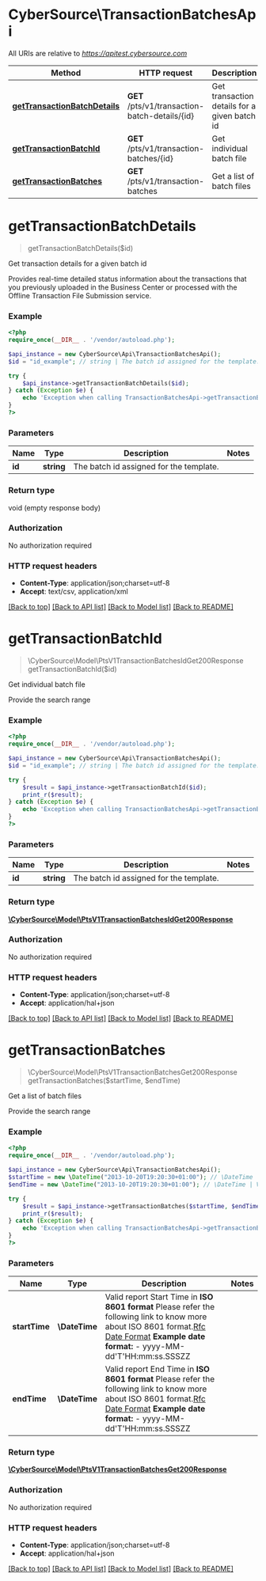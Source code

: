 # CyberSource\TransactionBatchesApi

All URIs are relative to *https://apitest.cybersource.com*

Method | HTTP request | Description
------------- | ------------- | -------------
[**getTransactionBatchDetails**](TransactionBatchesApi.md#getTransactionBatchDetails) | **GET** /pts/v1/transaction-batch-details/{id} | Get transaction details for a given batch id
[**getTransactionBatchId**](TransactionBatchesApi.md#getTransactionBatchId) | **GET** /pts/v1/transaction-batches/{id} | Get individual batch file
[**getTransactionBatches**](TransactionBatchesApi.md#getTransactionBatches) | **GET** /pts/v1/transaction-batches | Get a list of batch files


# **getTransactionBatchDetails**
> getTransactionBatchDetails($id)

Get transaction details for a given batch id

Provides real-time detailed status information about the transactions  that you previously uploaded in the Business Center or processed with  the Offline Transaction File Submission service.

### Example
```php
<?php
require_once(__DIR__ . '/vendor/autoload.php');

$api_instance = new CyberSource\Api\TransactionBatchesApi();
$id = "id_example"; // string | The batch id assigned for the template.

try {
    $api_instance->getTransactionBatchDetails($id);
} catch (Exception $e) {
    echo 'Exception when calling TransactionBatchesApi->getTransactionBatchDetails: ', $e->getMessage(), PHP_EOL;
}
?>
```

### Parameters

Name | Type | Description  | Notes
------------- | ------------- | ------------- | -------------
 **id** | **string**| The batch id assigned for the template. |

### Return type

void (empty response body)

### Authorization

No authorization required

### HTTP request headers

 - **Content-Type**: application/json;charset=utf-8
 - **Accept**: text/csv, application/xml

[[Back to top]](#) [[Back to API list]](../../README.md#documentation-for-api-endpoints) [[Back to Model list]](../../README.md#documentation-for-models) [[Back to README]](../../README.md)

# **getTransactionBatchId**
> \CyberSource\Model\PtsV1TransactionBatchesIdGet200Response getTransactionBatchId($id)

Get individual batch file

Provide the search range

### Example
```php
<?php
require_once(__DIR__ . '/vendor/autoload.php');

$api_instance = new CyberSource\Api\TransactionBatchesApi();
$id = "id_example"; // string | The batch id assigned for the template.

try {
    $result = $api_instance->getTransactionBatchId($id);
    print_r($result);
} catch (Exception $e) {
    echo 'Exception when calling TransactionBatchesApi->getTransactionBatchId: ', $e->getMessage(), PHP_EOL;
}
?>
```

### Parameters

Name | Type | Description  | Notes
------------- | ------------- | ------------- | -------------
 **id** | **string**| The batch id assigned for the template. |

### Return type

[**\CyberSource\Model\PtsV1TransactionBatchesIdGet200Response**](../Model/PtsV1TransactionBatchesIdGet200Response.md)

### Authorization

No authorization required

### HTTP request headers

 - **Content-Type**: application/json;charset=utf-8
 - **Accept**: application/hal+json

[[Back to top]](#) [[Back to API list]](../../README.md#documentation-for-api-endpoints) [[Back to Model list]](../../README.md#documentation-for-models) [[Back to README]](../../README.md)

# **getTransactionBatches**
> \CyberSource\Model\PtsV1TransactionBatchesGet200Response getTransactionBatches($startTime, $endTime)

Get a list of batch files

Provide the search range

### Example
```php
<?php
require_once(__DIR__ . '/vendor/autoload.php');

$api_instance = new CyberSource\Api\TransactionBatchesApi();
$startTime = new \DateTime("2013-10-20T19:20:30+01:00"); // \DateTime | Valid report Start Time in **ISO 8601 format** Please refer the following link to know more about ISO 8601 format.[Rfc Date Format](https://xml2rfc.tools.ietf.org/public/rfc/html/rfc3339.html#anchor14)   **Example date format:**   - yyyy-MM-dd'T'HH:mm:ss.SSSZZ
$endTime = new \DateTime("2013-10-20T19:20:30+01:00"); // \DateTime | Valid report End Time in **ISO 8601 format** Please refer the following link to know more about ISO 8601 format.[Rfc Date Format](https://xml2rfc.tools.ietf.org/public/rfc/html/rfc3339.html#anchor14)   **Example date format:**   - yyyy-MM-dd'T'HH:mm:ss.SSSZZ

try {
    $result = $api_instance->getTransactionBatches($startTime, $endTime);
    print_r($result);
} catch (Exception $e) {
    echo 'Exception when calling TransactionBatchesApi->getTransactionBatches: ', $e->getMessage(), PHP_EOL;
}
?>
```

### Parameters

Name | Type | Description  | Notes
------------- | ------------- | ------------- | -------------
 **startTime** | **\DateTime**| Valid report Start Time in **ISO 8601 format** Please refer the following link to know more about ISO 8601 format.[Rfc Date Format](https://xml2rfc.tools.ietf.org/public/rfc/html/rfc3339.html#anchor14)   **Example date format:**   - yyyy-MM-dd&#39;T&#39;HH:mm:ss.SSSZZ |
 **endTime** | **\DateTime**| Valid report End Time in **ISO 8601 format** Please refer the following link to know more about ISO 8601 format.[Rfc Date Format](https://xml2rfc.tools.ietf.org/public/rfc/html/rfc3339.html#anchor14)   **Example date format:**   - yyyy-MM-dd&#39;T&#39;HH:mm:ss.SSSZZ |

### Return type

[**\CyberSource\Model\PtsV1TransactionBatchesGet200Response**](../Model/PtsV1TransactionBatchesGet200Response.md)

### Authorization

No authorization required

### HTTP request headers

 - **Content-Type**: application/json;charset=utf-8
 - **Accept**: application/hal+json

[[Back to top]](#) [[Back to API list]](../../README.md#documentation-for-api-endpoints) [[Back to Model list]](../../README.md#documentation-for-models) [[Back to README]](../../README.md)

